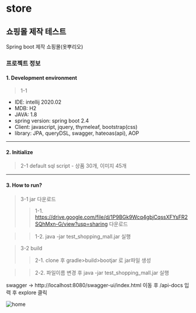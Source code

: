 # store

## 쇼핑몰 제작 테스트
Spring boot 제작 쇼핑몰(옷뿌리오)

### 프로젝트 정보
  #### 1. Development environment
  > 1-1 
  * IDE: intellij 2020.02
  * MDB: H2
  * JAVA: 1.8
  * spring version: spring boot 2.4 
  * Client: javascript, jquery, thymeleaf, bootstrap(css)
  * library: 
        JPA, queryDSL, swagger, hateoas(api), AOP

****
  #### 2. Initialize
  >   2-1 default sql script
      - 상품 30개, 이미지 45개

****
  
  #### 3. How to run?
  >3-1 jar 다운로드 
  >>1-1. https://drive.google.com/file/d/1P9BGk9Wcq4gbjCqssXFYsFR2SQhMxn-G/view?usp=sharing 다운로드 
  
  >>1-2. java -jar test_shopping_mall.jar 실행 
  
  >3-2 build 
  >>2-1. clone 후 gradle>build>bootjar 로 jar파일 생성 
  
  >>2-2. 파일이름 변경 후 java -jar test_shopping_mall.jar 실행 
  
  swagger  -> http://localhost:8080/swagger-ui/index.html 이동 후 /api-docs 입력 후 explore 클릭
  
  ![home](https://user-images.githubusercontent.com/13414116/102690874-cd57dd00-424b-11eb-99ab-e886f4e29654.png)

